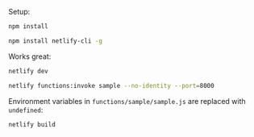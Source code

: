 Setup:
```bash
npm install

npm install netlify-cli -g
```

Works great:
```bash
netlify dev

netlify functions:invoke sample --no-identity --port=8000
```

Environment variables in `functions/sample/sample.js` are replaced with `undefined`:
```bash
netlify build

```
